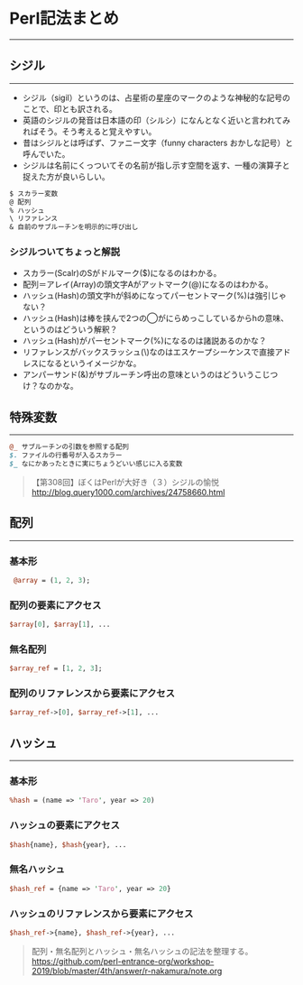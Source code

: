 # Perl記法まとめ
---
## シジル
---
- シジル（sigil）というのは、占星術の星座のマークのような神秘的な記号のことで、印とも訳される。
- 英語のシジルの発音は日本語の印（シルシ）になんとなく近いと言われてみればそう。そう考えると覚えやすい。
- 昔はシジルとは呼ばず、ファニー文字（funny characters おかしな記号）と呼んでいた。
- シジルは名前にくっついてその名前が指し示す空間を返す、一種の演算子と捉えた方が良いらしい。

```perl
$ スカラー変数 
@ 配列
% ハッシュ
\ リファレンス
& 自前のサブルーチンを明示的に呼び出し
```
### シジルついてちょっと解説
- スカラー(Scalr)のSがドルマーク($)になるのはわかる。
- 配列＝アレイ(Array)の頭文字Aがアットマーク(@)になるのはわかる。
- ハッシュ(Hash)の頭文字hが斜めになってパーセントマーク(%)は強引じゃない？
- ハッシュ(Hash)は棒を挟んで2つの◯がにらめっこしているからhの意味、というのはどういう解釈？
- ハッシュ(Hash)がパーセントマーク(%)になるのは諸説あるのかな？
- リファレンスがバックスラッシュ(\\)なのはエスケープシーケンスで直接アドレスになるというイメージかな。
- アンパーサンド(&)がサブルーチン呼出の意味というのはどういうこじつけ？なのかな。

## 特殊変数
---
```perl
@_ サブルーチンの引数を参照する配列
$. ファイルの行番号が入るスカラー
$_ なにかあったときに実にちょうどいい感じに入る変数
```
> 【第308回】ぼくはPerlが大好き（３）シジルの愉悦 http://blog.query1000.com/archives/24758660.html

## 配列
---
### 基本形
```perl
 @array = (1, 2, 3);
```
### 配列の要素にアクセス
```perl
$array[0], $array[1], ...
```
### 無名配列
```perl
$array_ref = [1, 2, 3];
```
### 配列のリファレンスから要素にアクセス
```perl
$array_ref->[0], $array_ref->[1], ...
```
## ハッシュ
---
### 基本形
```perl
%hash = (name => 'Taro', year => 20)
```
### ハッシュの要素にアクセス
```perl
$hash{name}, $hash{year}, ...
```
### 無名ハッシュ
```perl
$hash_ref = {name => 'Taro', year => 20}
```
### ハッシュのリファレンスから要素にアクセス
```perl
$hash_ref->{name}, $hash_ref->{year}, ...
```
> 配列・無名配列とハッシュ・無名ハッシュの記法を整理する。 https://github.com/perl-entrance-org/workshop-2019/blob/master/4th/answer/r-nakamura/note.org
